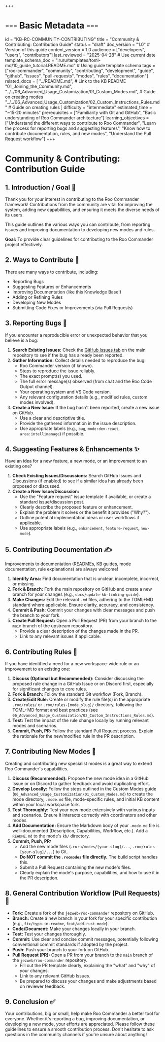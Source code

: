 +++
# --- Basic Metadata ---
id = "KB-RC-COMMUNITY-CONTRIBUTING"
title = "Community & Contributing: Contribution Guide"
status = "draft"
doc_version = "1.0" # Version of this guide
content_version = 1.0
audience = ["developers", "users", "contributors"]
last_reviewed = "2025-04-28" # Use current date
template_schema_doc = ".ruru/templates/toml-md/10_guide_tutorial.README.md" # Using guide template schema
tags = ["roo-commander", "community", "contributing", "development", "guide", "github", "issues", "pull-requests", "modes", "rules", "documentation"]
related_docs = [
    "../README.md", # Link to the KB README
    "01_Joining_the_Community.md",
    "../../06_Advanced_Usage_Customization/01_Custom_Modes.md", # Guide on creating modes
    "../../06_Advanced_Usage_Customization/02_Custom_Instructions_Rules.md" # Guide on creating rules
    ]
difficulty = "intermediate"
estimated_time = "~15-20 minutes"
prerequisites = ["Familiarity with Git and GitHub", "Basic understanding of Roo Commander architecture"]
learning_objectives = ["Understand the different ways to contribute to Roo Commander", "Learn the process for reporting bugs and suggesting features", "Know how to contribute documentation, rules, and new modes", "Understand the Pull Request workflow"]
+++

# Community & Contributing: Contribution Guide

## 1. Introduction / Goal 🎯

Thank you for your interest in contributing to the Roo Commander framework! Contributions from the community are vital for improving the system, adding new capabilities, and ensuring it meets the diverse needs of its users.

This guide outlines the various ways you can contribute, from reporting issues and improving documentation to developing new modes and rules.

**Goal:** To provide clear guidelines for contributing to the Roo Commander project effectively.

## 2. Ways to Contribute 🤝

There are many ways to contribute, including:

*   Reporting Bugs
*   Suggesting Features or Enhancements
*   Improving Documentation (like this Knowledge Base!)
*   Adding or Refining Rules
*   Developing New Modes
*   Submitting Code Fixes or Improvements (via Pull Requests)

## 3. Reporting Bugs 🐞

If you encounter a reproducible error or unexpected behavior that you believe is a bug:

1.  **Search Existing Issues:** Check the [GitHub Issues tab](https://github.com/jezweb/roo-commander/issues) on the main repository to see if the bug has already been reported.
2.  **Gather Information:** Collect details needed to reproduce the bug:
    *   Roo Commander version (if known).
    *   Steps to reproduce the issue reliably.
    *   The exact prompt(s) you used.
    *   The full error message(s) observed (from chat and the Roo Code Output channel).
    *   Your operating system and VS Code version.
    *   Any relevant configuration details (e.g., modified rules, custom modes involved).
3.  **Create a New Issue:** If the bug hasn't been reported, create a new issue on GitHub.
    *   Use a clear and descriptive title.
    *   Provide the gathered information in the issue description.
    *   Use appropriate labels (e.g., `bug`, `mode:dev-react`, `area:intellimanage`) if possible.

## 4. Suggesting Features & Enhancements ✨

Have an idea for a new feature, a new mode, or an improvement to an existing one?

1.  **Check Existing Issues/Discussions:** Search GitHub Issues and Discussions (if enabled) to see if a similar idea has already been proposed or discussed.
2.  **Create a New Issue/Discussion:**
    *   Use the "Feature request" issue template if available, or create a standard issue/discussion post.
    *   Clearly describe the proposed feature or enhancement.
    *   Explain the problem it solves or the benefit it provides ("Why?").
    *   Outline potential implementation ideas or user workflows if applicable.
    *   Use appropriate labels (e.g., `enhancement`, `feature-request`, `new-mode`).

## 5. Contributing Documentation ✍️

Improvements to documentation (READMEs, KB guides, mode documentation, rule explanations) are always welcome!

1.  **Identify Area:** Find documentation that is unclear, incomplete, incorrect, or missing.
2.  **Fork & Branch:** Fork the main repository on GitHub and create a new branch for your changes (e.g., `docs/update-kb-linking-guide`).
3.  **Make Changes:** Edit the relevant `.md` files, adhering to the TOML+MD standard where applicable. Ensure clarity, accuracy, and consistency.
4.  **Commit & Push:** Commit your changes with clear messages and push the branch to your fork.
5.  **Create Pull Request:** Open a Pull Request (PR) from your branch to the `main` branch of the upstream repository.
    *   Provide a clear description of the changes made in the PR.
    *   Link to any relevant issues if applicable.

## 6. Contributing Rules 📜

If you have identified a need for a new workspace-wide rule or an improvement to an existing one:

1.  **Discuss (Optional but Recommended):** Consider discussing the proposed rule change in a GitHub Issue or on Discord first, especially for significant changes to core rules.
2.  **Fork & Branch:** Follow the standard Git workflow (Fork, Branch).
3.  **Create/Edit Rule:** Create or modify the rule file(s) in the appropriate `.roo/rules/` or `.roo/rules-[mode_slug]/` directory, following the TOML+MD format and best practices (see `06_Advanced_Usage_Customization/02_Custom_Instructions_Rules.md`).
4.  **Test:** Test the impact of the rule change locally by running relevant modes and scenarios.
5.  **Commit, Push, PR:** Follow the standard Pull Request process. Explain the rationale for the new/modified rule in the PR description.

## 7. Contributing New Modes 🤖

Creating and contributing new specialist modes is a great way to extend Roo Commander's capabilities.

1.  **Discuss (Recommended):** Propose the new mode idea in a GitHub Issue or on Discord to gather feedback and avoid duplicating effort.
2.  **Develop Locally:** Follow the steps outlined in the Custom Modes guide (`06_Advanced_Usage_Customization/01_Custom_Modes.md`) to create the mode directory, `.mode.md` file, mode-specific rules, and initial KB content within your local workspace fork.
3.  **Test Thoroughly:** Test your new mode extensively with various inputs and scenarios. Ensure it interacts correctly with coordinators and other modes.
4.  **Add Documentation:** Ensure the Markdown body of your `.mode.md` file is well-documented (Description, Capabilities, Workflow, etc.). Add a `README.md` to the mode's `kb/` directory.
5.  **Commit, Push, PR:**
    *   Add the new mode files (`.ruru/modes/[your-slug]/...`, `.roo/rules-[your-slug]/...`) to Git.
    *   **Do NOT commit the `.roomodes` file directly.** The build script handles this.
    *   Submit a Pull Request containing the new mode's files.
    *   Clearly explain the mode's purpose, capabilities, and how to use it in the PR description.

## 8. General Contribution Workflow (Pull Requests) 🔄

*   **Fork:** Create a fork of the `jezweb/roo-commander` repository on GitHub.
*   **Branch:** Create a new branch in your fork for your specific contribution (e.g., `fix/typo-in-readme`, `feat/add-rust-mode`).
*   **Code/Document:** Make your changes locally in your branch.
*   **Test:** Test your changes thoroughly.
*   **Commit:** Use clear and concise commit messages, potentially following conventional commit standards if adopted by the project.
*   **Push:** Push your branch to your fork on GitHub.
*   **Pull Request (PR):** Open a PR from your branch to the `main` branch of the `jezweb/roo-commander` repository.
    *   Fill out the PR template clearly, explaining the "what" and "why" of your changes.
    *   Link to any relevant GitHub Issues.
    *   Be prepared to discuss your changes and make adjustments based on reviewer feedback.

## 9. Conclusion ✅

Your contributions, big or small, help make Roo Commander a better tool for everyone. Whether it's reporting a bug, improving documentation, or developing a new mode, your efforts are appreciated. Please follow these guidelines to ensure a smooth contribution process. Don't hesitate to ask questions in the community channels if you're unsure about anything!

